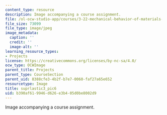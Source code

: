 ```yaml
---
content_type: resource
description: Image accompanying a course assignment.
file: /ol-ocw-studio-app/courses/3-22-mechanical-behavior-of-materials-spring-2008/b390af619946d626e3b405d0be8002d9_suprlastic3_pic6.jpg
file_size: 73099
file_type: image/jpeg
image_metadata:
  caption: ''
  credit: ''
  image-alt: ''
learning_resource_types:
- Projects
license: https://creativecommons.org/licenses/by-nc-sa/4.0/
ocw_type: OCWImage
parent_title: Projects
parent_type: CourseSection
parent_uid: 8388cfe3-4b2f-b7e7-0060-faf27a65e652
resourcetype: Image
title: suprlastic3_pic6
uid: b390af61-9946-d626-e3b4-05d0be8002d9
---
```

Image accompanying a course assignment.